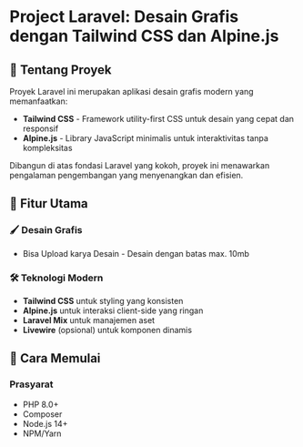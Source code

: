 # Project Laravel: Desain Grafis dengan Tailwind CSS dan Alpine.js

## 🌟 Tentang Proyek

Proyek Laravel ini merupakan aplikasi desain grafis modern yang memanfaatkan:

- **Tailwind CSS** - Framework utility-first CSS untuk desain yang cepat dan responsif
- **Alpine.js** - Library JavaScript minimalis untuk interaktivitas tanpa kompleksitas

Dibangun di atas fondasi Laravel yang kokoh, proyek ini menawarkan pengalaman pengembangan yang menyenangkan dan efisien.

## 🎨 Fitur Utama

### 🖌️ Desain Grafis

- Bisa Upload karya Desain - Desain dengan batas max. 10mb

### 🛠️ Teknologi Modern

- **Tailwind CSS** untuk styling yang konsisten
- **Alpine.js** untuk interaksi client-side yang ringan
- **Laravel Mix** untuk manajemen aset
- **Livewire** (opsional) untuk komponen dinamis

## 🚀 Cara Memulai

### Prasyarat

- PHP 8.0+
- Composer
- Node.js 14+
- NPM/Yarn
